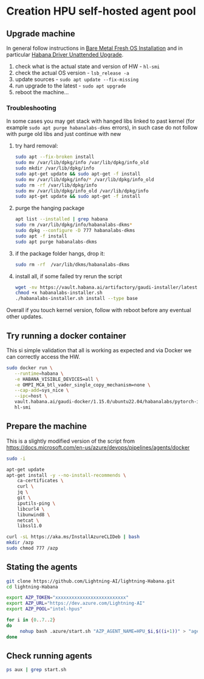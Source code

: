 # Creation HPU self-hosted agent pool

## Upgrade machine

In general follow instructions in [Bare Metal Fresh OS Installation](https://docs.habana.ai/en/v1.15.0/Installation_Guide/Bare_Metal_Fresh_OS.html#) and in particular [Habana Driver Unattended Upgrade](https://docs.habana.ai/en/v1.15.0/Installation_Guide/Bare_Metal_Fresh_OS.html#habana-driver-unattended-upgrade).

1. check what is the actual state and version of HW - `hl-smi`
1. check the actual OS version - `lsb_release -a`
1. update sources - `sudo apt update --fix-missing`
1. run upgrade to the latest - `sudo apt upgrade`
1. reboot the machine...

### Troubleshooting

In some cases you may get stack with hanged libs linked to past kernel (for example `sudo apt purge habanalabs-dkms` errors), in such case do not follow with purge old libs and just continue with new

1. try hard removal:
   ```bash
   sudo apt --fix-broken install
   sudo mv /var/lib/dpkg/info /var/lib/dpkg/info_old
   sudo mkdir /var/lib/dpkg/info
   sudo apt-get update && sudo apt-get -f install
   sudo mv /var/lib/dpkg/info/* /var/lib/dpkg/info_old
   sudo rm -rf /var/lib/dpkg/info
   sudo mv /var/lib/dpkg/info_old /var/lib/dpkg/info
   sudo apt-get update && sudo apt-get -f install
   ```
1. purge the hanging package
   ```bash
   apt list --installed | grep habana
   sudo rm /var/lib/dpkg/info/habanalabs-dkms*
   sudo dpkg --configure -D 777 habanalabs-dkms
   sudo apt -f install
   sudo apt purge habanalabs-dkms
   ```
1. if the package folder hangs, drop it:
   ```bash
   sudo rm -rf  /var/lib/dkms/habanalabs-dkms
   ```
1. install all, if some failed try rerun the script
   ```bash
   wget -nv https://vault.habana.ai/artifactory/gaudi-installer/latest/habanalabs-installer.sh
   chmod +x habanalabs-installer.sh
   ./habanalabs-installer.sh install --type base
   ```

Overall if you touch kernel version, follow with reboot before any eventual other updates.

## Try running a docker container

This si simple validation that all is working as expected and via Docker we can correctly access the HW.

```bash
sudo docker run \
   --runtime=habana \
   -e HABANA_VISIBLE_DEVICES=all \
   -e OMPI_MCA_btl_vader_single_copy_mechanism=none \
   --cap-add=sys_nice \
   --ipc=host \
   vault.habana.ai/gaudi-docker/1.15.0/ubuntu22.04/habanalabs/pytorch-installer-2.2.0:latest \
   hl-smi
```

## Prepare the machine

This is a slightly modified version of the script from
https://docs.microsoft.com/en-us/azure/devops/pipelines/agents/docker

```bash
sudo -i

apt-get update
apt-get install -y --no-install-recommends \
    ca-certificates \
    curl \
    jq \
    git \
    iputils-ping \
    libcurl4 \
    libunwind8 \
    netcat \
    libssl1.0

curl -sL https://aka.ms/InstallAzureCLIDeb | bash
mkdir /azp
sudo chmod 777 /azp
```

## Stating the agents

```bash
git clone https://github.com/Lightning-AI/lightning-Habana.git
cd lightning-Habana

export AZP_TOKEN="xxxxxxxxxxxxxxxxxxxxxxxxxx"
export AZP_URL="https://dev.azure.com/Lightning-AI"
export AZP_POOL="intel-hpus"

for i in {0..7..2}
do
     nohup bash .azure/start.sh "AZP_AGENT_NAME=HPU_$i,$((i+1))" > "agent-$i.log" &
done
```

## Check running agents

```bash
ps aux | grep start.sh
```
